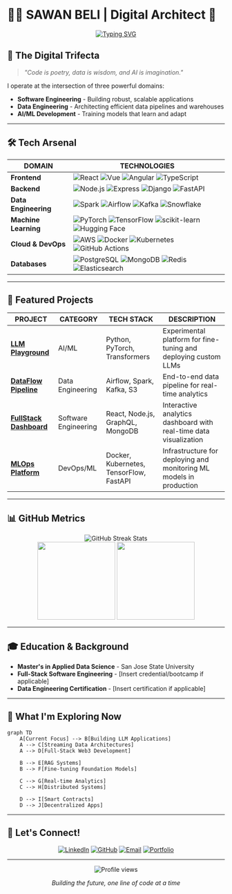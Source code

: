 # 👨‍💻 SAWAN BELI | Digital Architect 🚀

<div align="center">
  
[![Typing SVG](https://readme-typing-svg.herokuapp.com?font=Fira+Code&weight=700&size=25&pause=1000&color=39FF14&center=true&vCenter=true&random=false&width=600&lines=Full-Stack+Software+Engineer;Data+Engineer;AI/ML+Developer;Creating+the+Future)](https://git.io/typing-svg)

</div>

## 🧠 The Digital Trifecta

> *"Code is poetry, data is wisdom, and AI is imagination."*

I operate at the intersection of three powerful domains:
- **Software Engineering** - Building robust, scalable applications
- **Data Engineering** - Architecting efficient data pipelines and warehouses
- **AI/ML Development** - Training models that learn and adapt

---

## 🛠️ Tech Arsenal

<div align="center">

| **DOMAIN** | **TECHNOLOGIES** |
|------------|-----------------|
| **Frontend** | ![React](https://img.shields.io/badge/-React-61DAFB?style=flat-square&logo=react&logoColor=black) ![Vue](https://img.shields.io/badge/-Vue-4FC08D?style=flat-square&logo=vue.js&logoColor=white) ![Angular](https://img.shields.io/badge/-Angular-DD0031?style=flat-square&logo=angular&logoColor=white) ![TypeScript](https://img.shields.io/badge/-TypeScript-3178C6?style=flat-square&logo=typescript&logoColor=white) |
| **Backend** | ![Node.js](https://img.shields.io/badge/-Node.js-339933?style=flat-square&logo=node.js&logoColor=white) ![Express](https://img.shields.io/badge/-Express-000000?style=flat-square&logo=express&logoColor=white) ![Django](https://img.shields.io/badge/-Django-092E20?style=flat-square&logo=django&logoColor=white) ![FastAPI](https://img.shields.io/badge/-FastAPI-009688?style=flat-square&logo=fastapi&logoColor=white) |
| **Data Engineering** | ![Spark](https://img.shields.io/badge/-Spark-E25A1C?style=flat-square&logo=apache-spark&logoColor=white) ![Airflow](https://img.shields.io/badge/-Airflow-017CEE?style=flat-square&logo=apache-airflow&logoColor=white) ![Kafka](https://img.shields.io/badge/-Kafka-231F20?style=flat-square&logo=apache-kafka&logoColor=white) ![Snowflake](https://img.shields.io/badge/-Snowflake-29B5E8?style=flat-square&logo=snowflake&logoColor=white) |
| **Machine Learning** | ![PyTorch](https://img.shields.io/badge/-PyTorch-EE4C2C?style=flat-square&logo=pytorch&logoColor=white) ![TensorFlow](https://img.shields.io/badge/-TensorFlow-FF6F00?style=flat-square&logo=tensorflow&logoColor=white) ![scikit-learn](https://img.shields.io/badge/-scikit--learn-F7931E?style=flat-square&logo=scikit-learn&logoColor=white) ![Hugging Face](https://img.shields.io/badge/-Hugging%20Face-FFD21E?style=flat-square&logo=huggingface&logoColor=black) |
| **Cloud & DevOps** | ![AWS](https://img.shields.io/badge/-AWS-232F3E?style=flat-square&logo=amazon-aws&logoColor=white) ![Docker](https://img.shields.io/badge/-Docker-2496ED?style=flat-square&logo=docker&logoColor=white) ![Kubernetes](https://img.shields.io/badge/-Kubernetes-326CE5?style=flat-square&logo=kubernetes&logoColor=white) ![GitHub Actions](https://img.shields.io/badge/-GitHub%20Actions-2088FF?style=flat-square&logo=github-actions&logoColor=white) |
| **Databases** | ![PostgreSQL](https://img.shields.io/badge/-PostgreSQL-336791?style=flat-square&logo=postgresql&logoColor=white) ![MongoDB](https://img.shields.io/badge/-MongoDB-47A248?style=flat-square&logo=mongodb&logoColor=white) ![Redis](https://img.shields.io/badge/-Redis-DC382D?style=flat-square&logo=redis&logoColor=white) ![Elasticsearch](https://img.shields.io/badge/-Elasticsearch-005571?style=flat-square&logo=elasticsearch&logoColor=white) |

</div>

---

## 🌟 Featured Projects

<div align="center">

| **PROJECT** | **CATEGORY** | **TECH STACK** | **DESCRIPTION** |
|------------|--------------|----------------|-----------------|
| [**LLM Playground**](https://github.com/Saavnbeli/llm-playground) | AI/ML | Python, PyTorch, Transformers | Experimental platform for fine-tuning and deploying custom LLMs |
| [**DataFlow Pipeline**](https://github.com/Saavnbeli/dataflow-pipeline) | Data Engineering | Airflow, Spark, Kafka, S3 | End-to-end data pipeline for real-time analytics |
| [**FullStack Dashboard**](https://github.com/Saavnbeli/fullstack-dashboard) | Software Engineering | React, Node.js, GraphQL, MongoDB | Interactive analytics dashboard with real-time data visualization |
| [**MLOps Platform**](https://github.com/Saavnbeli/mlops-platform) | DevOps/ML | Docker, Kubernetes, TensorFlow, FastAPI | Infrastructure for deploying and monitoring ML models in production |

</div>

---

## 📊 GitHub Metrics

<div align="center">
  <img src="https://github-readme-streak-stats.herokuapp.com/?user=Saavnbeli&theme=radical" alt="GitHub Streak Stats" />
</div>

<div align="center">
  <img height="180em" src="https://github-readme-stats.vercel.app/api?username=Saavnbeli&show_icons=true&theme=radical&include_all_commits=true&count_private=true" />
  <img height="180em" src="https://github-readme-stats.vercel.app/api/top-langs/?username=Saavnbeli&layout=compact&theme=radical" />
</div>

---

## 🎓 Education & Background

- **Master's in Applied Data Science** - San Jose State University
- **Full-Stack Software Engineering** - [Insert credential/bootcamp if applicable]
- **Data Engineering Certification** - [Insert certification if applicable]

---

## 🔮 What I'm Exploring Now

```mermaid
graph TD
    A[Current Focus] --> B[Building LLM Applications]
    A --> C[Streaming Data Architectures]
    A --> D[Full-Stack Web3 Development]
    
    B --> E[RAG Systems]
    B --> F[Fine-tuning Foundation Models]
    
    C --> G[Real-time Analytics]
    C --> H[Distributed Systems]
    
    D --> I[Smart Contracts]
    D --> J[Decentralized Apps]
```

---

## 🤝 Let's Connect!

<div align="center">
  
[![LinkedIn](https://img.shields.io/badge/LinkedIn-0077B5?style=for-the-badge&logo=linkedin&logoColor=white)](https://www.linkedin.com/in/sawanbeli/)
[![GitHub](https://img.shields.io/badge/GitHub-100000?style=for-the-badge&logo=github&logoColor=white)](https://github.com/Saavnbeli)
[![Email](https://img.shields.io/badge/Email-D14836?style=for-the-badge&logo=gmail&logoColor=white)](mailto:saavnsd@gmail.com)
[![Portfolio](https://img.shields.io/badge/Portfolio-000000?style=for-the-badge&logo=About.me&logoColor=white)](https://yourportfolio.com)

</div>

---

<div align="center">
  <img src="https://komarev.com/ghpvc/?username=Saavnbeli&style=flat-square&color=blueviolet" alt="Profile views" />
</div>

<div align="center">
  
*Building the future, one line of code at a time*

</div>
